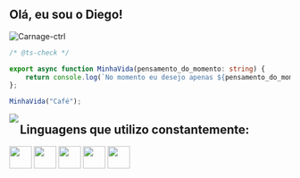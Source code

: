 <h2> Olá, eu sou o Diego!</h2><img src="https://komarev.com/ghpvc/?username=Carnage-ctrl&color=red" alt="Carnage-ctrl" /> 

```typescript
/* @ts-check */

export async function MinhaVida(pensamento_do_momento: string) {
    return console.log(`No momento eu desejo apenas ${pensamento_do_momento}!`);
};

MinhaVida("Café");
```

<p align="left">
  <a href="https://github.com/Carnage-ctrl" target="_blank">
    <img align="left" src="https://github-readme-stats.vercel.app/api?username=Carnage-ctrl&theme=react&show_icons=true">
  </a>
</p>

<h2>Linguagens que utilizo constantemente:</h2>
<code><img width="40" src="https://img.icons8.com/color/452/javascript--v1.png"></code>
<code><img width="40" src="https://img.icons8.com/color/452/typescript.png"></code>
<code><img width="40" src="https://iconarchive.com/download/i99610/blackvariant/button-ui-requests-6/iTerm.ico"></code>
<code><img width="40" src="https://nareshit.com/wp-content/uploads/2018/08/C-Programming-online-training-nareshit.jpg"></code>
<code><img width="40" src="https://cdn3.iconfinder.com/data/icons/logos-and-brands-adobe/512/267_Python-512.png"></code>

